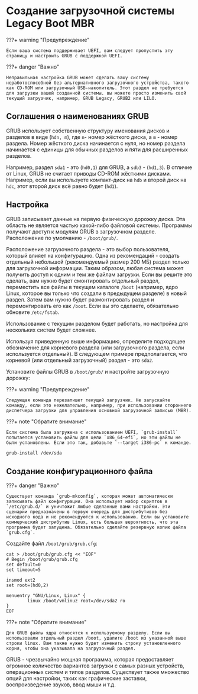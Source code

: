 # Создание загрузочной системы Legacy Boot MBR

???+ warning "Предупреждение"

    Если ваша система поддерживает UEFI, вам следует пропустить эту страницу и настроить GRUB с поддержкой UEFI.

???+ danger "Важно"

    Неправильная настройка GRUB может сделать вашу систему неработоспособной без альтернативного загрузочного устройства, такого как CD-ROM или загрузочный USB-накопитель. Этот раздел не требуется для загрузки вашей созданной системы. вы можете просто изменить свой текущий загрузчик, например, GRUB Legacy, GRUB2 или LILO.

## Соглашения о наименованиях GRUB

GRUB использует собственную структуру именования дисков и разделов в виде (`hdn, m`), где `n`- номер жёсткого диска, а `m` - номер раздела. Номер жёсткого диска начинается с нуля, но номер раздела начинается с единицы для обычных разделов и пяти для расширенных разделов.

Например, раздел `sda1` - это (`hd0,1`) для GRUB, а `sdb3` - (`hd1,3`). В отличие от Linux, GRUB не считает приводы CD-ROM жёсткими дисками. Например, если вы используете компакт-диск на `hdb` и второй диск на `hdc`, этот второй диск всё равно будет (`hd1`).

## Настройка

GRUB записывает данные на первую физическую дорожку диска. Эта область не является частью какой-либо файловой системы. Программы получают доступ к модулям GRUB в загрузочном разделе. Расположение по умолчанию - `/boot/grub/`.

Расположение загрузочного раздела - это выбор пользователя, который влияет на конфигурацию. Одна из рекомендаций - создать отдельный небольшой (рекомендуемый размер 200 МБ) раздел только для загрузочной информации. Таким образом, любая система может получить доступ к одним и тем же файлам загрузки. Если вы решите это сделать, вам нужно будет смонтировать отдельный раздел, переместить все файлы в текущем каталоге `/boot` (например, ядро ​​Linux, которое вы только что создали в предыдущем разделе) в новый раздел. Затем вам нужно будет размонтировать раздел и перемонтировать его как `/boot`. Если вы это сделаете, обязательно обновите `/etc/fstab`.

Использование c текущим разделом будет работать, но настройка для нескольких систем будет сложнее.

Используя приведенную выше информацию, определите подходящее обозначение для корневого раздела (или загрузочного раздела, если используется отдельный). В следующем примере предполагается, что корневой (или отдельный загрузочный) раздел - это `sda2`.

Установите файлы GRUB в `/boot/grub/` и настройте загрузочную дорожку:

???+ warning "Предупреждение"

    Следующая команда перезапишет текущий загрузчик. Не запускайте команду, если это нежелательно, например, при использовании стороннего диспетчера загрузки для управления основной загрузочной записью (MBR).

???+ note "Обратите внимание"

    Если система была загружена с использованием UEFI, `grub-install` попытается установить файлы для цели `x86_64-efi`, но эти файлы не были установлены. Если это так, добавьте `--target i386-pc` к команде.

```bash
grub-install /dev/sda
```

## Создание конфигурационного файла

???+ danger "Важно"

    Существует команда `grub-mkconfig`, которая может автоматически записывать файл конфигурации. Она использует набор скриптов в `/etc/grub.d/` и уничтожит любые сделанные вами настройки. Эти сценарии предназначены в первую очередь для дистрибутивов без исходного кода и не рекомендуются к использованию. Если вы установите коммерческий дистрибутив Linux, есть большая вероятность, что эта программа будет запущена. Обязательно сделайте резервную копию файла `grub.cfg`.

Создайте файл `/boot/grub/grub.cfg`:

```
cat > /boot/grub/grub.cfg << "EOF"
# Begin /boot/grub/grub.cfg
set default=0
set timeout=5

insmod ext2
set root=(hd0,2)

menuentry "GNU/Linux, Linux" {
        linux /boot/vmlinuz root=/dev/sda2 ro
}
EOF
```

???+ note "Обратите внимание"

    Для GRUB файлы ядра относятся к используемому разделу. Если вы использовали отдельный раздел /boot, удалите /boot из указанной выше строки linux. Вам также нужно будет изменить строку установленного корня, чтобы она указывала на загрузочный раздел.

GRUB - чрезвычайно мощная программа, которая предоставляет огромное количество вариантов загрузки с самых разных устройств, операционных систем и типов разделов. Существует также множество опций для настройки, таких как графические заставки, воспроизведение звуков, ввод мыши и т.д.
